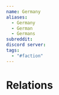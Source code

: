 ```yaml
---
name: Germany
aliases:
  - Germany
  - German
  - Germans
subreddit: 
discord server: 
tags:
  - "#faction"
---
```

# Relations
